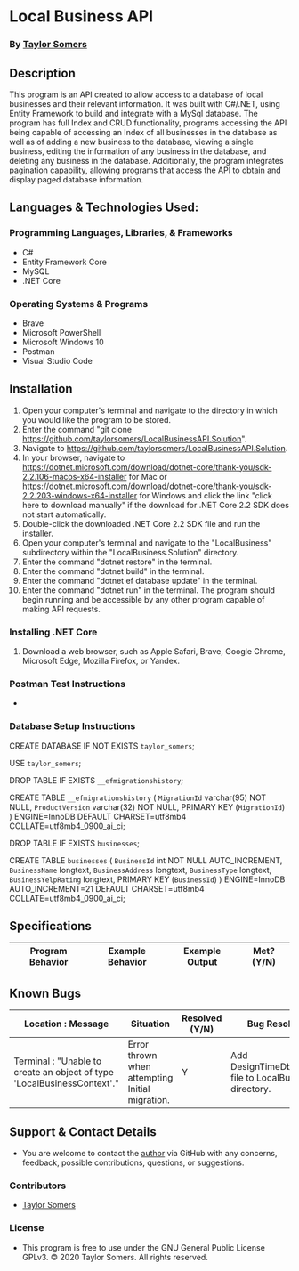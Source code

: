 # Local Business API

  ### By [Taylor Somers](https://github.com/taylorsomers/)

## Description

  This program is an API created to allow access to a database of local businesses and their relevant information. It was built with C#/.NET, using Entity Framework to build and integrate with a MySql database. The program has full Index and CRUD functionality, programs accessing the API being capable of accessing an Index of all businesses in the database as well as of adding a new business to the database, viewing a single business, editing the information of any business in the database, and deleting any business in the database. Additionally, the program integrates pagination capability, allowing programs that access the API to obtain and display paged database information.


## Languages & Technologies Used:

  ### Programming Languages, Libraries, & Frameworks
  * C#
  * Entity Framework Core
  * MySQL
  * .NET Core

  ### Operating Systems & Programs
  * Brave
  * Microsoft PowerShell
  * Microsoft Windows 10
  * Postman
  * Visual Studio Code

## Installation

  1.  Open your computer's terminal and navigate to the directory in which you would like the program to be stored.
  2.  Enter the command "git clone https://github.com/taylorsomers/LocalBusinessAPI.Solution".
  2.  Navigate to https://github.com/taylorsomers/LocalBusinessAPI.Solution.
  6.  In your browser, navigate to https://dotnet.microsoft.com/download/dotnet-core/thank-you/sdk-2.2.106-macos-x64-installer for Mac or https://dotnet.microsoft.com/download/dotnet-core/thank-you/sdk-2.2.203-windows-x64-installer for Windows and click the link "click here to download manually" if the download for .NET Core 2.2 SDK does not start automatically.
  7.  Double-click the downloaded .NET Core 2.2 SDK file and run the installer.
  8.  Open your computer's terminal and navigate to the "LocalBusiness" subdirectory within the "LocalBusiness.Solution" directory.
  9.  Enter the command "dotnet restore" in the terminal.
  10. Enter the command "dotnet build" in the terminal.
  11. Enter the command "dotnet ef database update" in the terminal.
  12. Enter the command "dotnet run" in the terminal. The program should begin running and be accessible by any other program capable of making API requests.

### Installing .NET Core

  1.  Download a web browser, such as Apple Safari, Brave, Google Chrome, Microsoft Edge, Mozilla Firefox, or Yandex.

### Postman Test Instructions

  * 

### Database Setup Instructions

  CREATE DATABASE  IF NOT EXISTS `taylor_somers`;

  USE `taylor_somers`;

  DROP TABLE IF EXISTS `__efmigrationshistory`;

  CREATE TABLE `__efmigrationshistory` (
    `MigrationId` varchar(95) NOT NULL,
    `ProductVersion` varchar(32) NOT NULL,
    PRIMARY KEY (`MigrationId`)
  ) ENGINE=InnoDB DEFAULT CHARSET=utf8mb4 COLLATE=utf8mb4_0900_ai_ci;

  DROP TABLE IF EXISTS `businesses`;

  CREATE TABLE `businesses` (
    `BusinessId` int NOT NULL AUTO_INCREMENT,
    `BusinessName` longtext,
    `BusinessAddress` longtext,
    `BusinessType` longtext,
    `BusinessYelpRating` longtext,
    PRIMARY KEY (`BusinessId`)
  ) ENGINE=InnoDB AUTO_INCREMENT=21 DEFAULT CHARSET=utf8mb4 COLLATE=utf8mb4_0900_ai_ci;


## Specifications

  | Program Behavior | Example Behavior | Example Output | Met? (Y/N) |
  | ----------- | ----------- | ----------- | ----------- |
  


## Known Bugs

| Location : Message |  Situation  | Resolved (Y/N) |  Bug Resolution Strategy |
| ----------- | ----------- | ----------- | ----------- |
| Terminal : "Unable to create an object of type 'LocalBusinessContext'." | Error thrown when attempting Initial migration. | Y | Add DesignTimeDbContextFactory.cs file to LocalBusiness/Models directory. |


## Support & Contact Details

  * You are welcome to contact the [author](https://github.com/taylorsomers/) via GitHub with any concerns, feedback, possible contributions, questions, or suggestions.


### Contributors

  * [Taylor Somers](https://github.com/taylorsomers/)


### License

  * This program is free to use under the GNU General Public License GPLv3. © 2020 Taylor Somers. All rights reserved.
